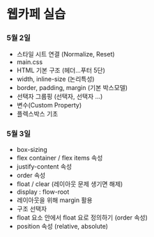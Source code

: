 # 웹카페 실습

### 5월 2일

- 스타일 시트 연결 (Normalize, Reset)
- main.css
- HTML 기본 구조 (헤더...푸터 5단)
- width, inline-size (논리특성)
- border, padding, margin (기본 박스모델)
- 선택자 그룹핑 (선택자, 선택자 ...)
- 변수(Custom Property)
- 플렉스박스 기초

### 5월 3일
- box-sizing
- flex container / flex items 속성
- justify-content 속성
- order 속성
- float / clear (레이아웃 문제 생기면 해제)
- display : flow-root
- 레이아웃을 위해 margin 활용
- 구조 선택자
- float 요소 안에서 float 요로 정의하기 (order 속성)
- position 속성 (relative, absolute)

